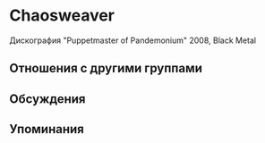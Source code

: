 # Chaosweaver

Дискография
"Puppetmaster of Pandemonium" 2008, Black Metal

## Отношения с другими группами


## Обсуждения


## Упоминания

